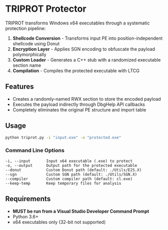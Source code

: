 # TRIPROT Protector

TRIPROT transforms Windows x64 executables through a systematic protection pipeline:

1. **Shellcode Conversion** - Transforms input PE into position-independent shellcode using Donut
2. **Encryption Layer** - Applies SGN encoding to obfuscate the payload polymorphically
3. **Custom Loader** - Generates a C++ stub with a randomized executable section name
4. **Compilation** - Compiles the protected executable with LTCG

## Features

- Creates a randomly-named RWX section to store the encoded payload
- Executes the payload indirectly through DbgHelp API callbacks
- Completely eliminates the original PE structure and import table

## Usage

```bash
python triprot.py -i "input.exe" -o "protected.exe"
```

### Command Line Options

```
-i, --input       Input x64 executable (.exe) to protect
-o, --output      Output path for the protected executable
--donut           Custom Donut path (default: ./Utils/E2S.X)
--sgn             Custom SGN path (default: ./Utils/SGN.X)
--compiler        Custom compiler path (default: cl.exe)
--keep-temp       Keep temporary files for analysis
```

## Requirements

- **MUST be run from a Visual Studio Developer Command Prompt**
- Python 3.6+
- x64 executables only (32-bit not supported)
